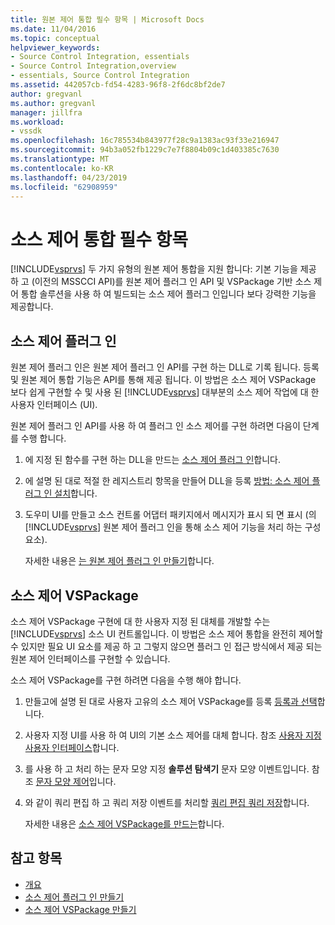 ```yaml
---
title: 원본 제어 통합 필수 항목 | Microsoft Docs
ms.date: 11/04/2016
ms.topic: conceptual
helpviewer_keywords:
- Source Control Integration, essentials
- Source Control Integration,overview
- essentials, Source Control Integration
ms.assetid: 442057cb-fd54-4283-96f8-2f6dc8bf2de7
author: gregvanl
ms.author: gregvanl
manager: jillfra
ms.workload:
- vssdk
ms.openlocfilehash: 16c785534b843977f28c9a1383ac93f33e216947
ms.sourcegitcommit: 94b3a052fb1229c7e7f8804b09c1d403385c7630
ms.translationtype: MT
ms.contentlocale: ko-KR
ms.lasthandoff: 04/23/2019
ms.locfileid: "62908959"
---
```

# <a name="source-control-integration-essentials"></a>소스 제어 통합 필수 항목
[!INCLUDE[vsprvs](../../code-quality/includes/vsprvs_md.md)] 두 가지 유형의 원본 제어 통합을 지원 합니다: 기본 기능을 제공 하 고 (이전의 MSSCCI API)를 원본 제어 플러그 인 API 및 VSPackage 기반 소스 제어 통합 솔루션을 사용 하 여 빌드되는 소스 제어 플러그 인입니다 보다 강력한 기능을 제공합니다.

## <a name="source-control-plug-in"></a>소스 제어 플러그 인
 원본 제어 플러그 인은 원본 제어 플러그 인 API를 구현 하는 DLL로 기록 됩니다. 등록 및 원본 제어 통합 기능은 API를 통해 제공 됩니다. 이 방법은 소스 제어 VSPackage 보다 쉽게 구현할 수 및 사용 된 [!INCLUDE[vsprvs](../../code-quality/includes/vsprvs_md.md)] 대부분의 소스 제어 작업에 대 한 사용자 인터페이스 (UI).

 원본 제어 플러그 인 API를 사용 하 여 플러그 인 소스 제어를 구현 하려면 다음이 단계를 수행 합니다.

1. 에 지정 된 함수를 구현 하는 DLL을 만드는 [소스 제어 플러그 인](../../extensibility/source-control-plug-ins.md)합니다.

2. 에 설명 된 대로 적절 한 레지스트리 항목을 만들어 DLL을 등록 [방법: 소스 제어 플러그 인 설치](../../extensibility/internals/how-to-install-a-source-control-plug-in.md)합니다.

3. 도우미 UI를 만들고 소스 컨트롤 어댑터 패키지에서 메시지가 표시 되 면 표시 (의 [!INCLUDE[vsprvs](../../code-quality/includes/vsprvs_md.md)] 원본 제어 플러그 인을 통해 소스 제어 기능을 처리 하는 구성 요소).

   자세한 내용은 [는 원본 제어 플러그 인 만들기](../../extensibility/internals/creating-a-source-control-plug-in.md)합니다.

## <a name="source-control-vspackage"></a>소스 제어 VSPackage
 소스 제어 VSPackage 구현에 대 한 사용자 지정 된 대체를 개발할 수는 [!INCLUDE[vsprvs](../../code-quality/includes/vsprvs_md.md)] 소스 UI 컨트롤입니다. 이 방법은 소스 제어 통합을 완전히 제어할 수 있지만 필요 UI 요소를 제공 하 고 그렇지 않으면 플러그 인 접근 방식에서 제공 되는 원본 제어 인터페이스를 구현할 수 있습니다.

 소스 제어 VSPackage를 구현 하려면 다음을 수행 해야 합니다.

1. 만들고에 설명 된 대로 사용자 고유의 소스 제어 VSPackage를 등록 [등록과 선택](../../extensibility/internals/registration-and-selection-source-control-vspackage.md)합니다.

2. 사용자 지정 UI를 사용 하 여 UI의 기본 소스 제어를 대체 합니다. 참조 [사용자 지정 사용자 인터페이스](../../extensibility/internals/custom-user-interface-source-control-vspackage.md)합니다.

3. 를 사용 하 고 처리 하는 문자 모양 지정 **솔루션 탐색기** 문자 모양 이벤트입니다. 참조 [문자 모양 제어](../../extensibility/internals/glyph-control-source-control-vspackage.md)입니다.

4. 와 같이 쿼리 편집 하 고 쿼리 저장 이벤트를 처리할 [쿼리 편집 쿼리 저장](../../extensibility/internals/query-edit-query-save-source-control-vspackage.md)합니다.

   자세한 내용은 [소스 제어 VSPackage를 만드는](../../extensibility/internals/creating-a-source-control-vspackage.md)합니다.

## <a name="see-also"></a>참고 항목
- [개요](../../extensibility/internals/source-control-integration-overview.md)
- [소스 제어 플러그 인 만들기](../../extensibility/internals/creating-a-source-control-plug-in.md)
- [소스 제어 VSPackage 만들기](../../extensibility/internals/creating-a-source-control-vspackage.md)